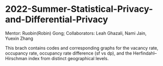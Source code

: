 # 2022-Summer-Statistical-Privacy-and-Differential-Privacy
Mentor: Ruobin(Robin) Gong; Collaborators: Leah Ghazali, Nami Jain, Yuexin Zhang

This brach contains codes and corresponding graphs for the vacancy rate, occupancy rate, occupancy rate difference (sf vs dp), and the Herfindahl–Hirschman index from distinct geographical levels.
